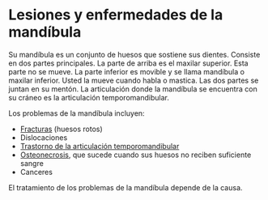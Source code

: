 Lesiones y enfermedades de la mandíbula
=======================================


Su mandíbula es un conjunto de huesos que sostiene sus dientes. Consiste en dos partes principales. La parte de arriba es el maxilar superior. Esta parte no se mueve. La parte inferior es movible y se llama mandíbula o maxilar inferior. Usted la mueve cuando habla o mastica. Las dos partes se juntan en su mentón. La articulación donde la mandíbula se encuentra con su cráneo es la articulación temporomandibular.


Los problemas de la mandíbula incluyen:

* [Fracturas](https://medlineplus.gov/spanish/fractures.html) (huesos rotos)
* Dislocaciones
* [Trastorno de la articulación temporomandibular](https://medlineplus.gov/spanish/temporomandibularjointdysfunction.html)
* [Osteonecrosis](https://medlineplus.gov/spanish/osteonecrosis.html), que sucede cuando sus huesos no reciben suficiente sangre
* Canceres


El tratamiento de los problemas de la mandíbula depende de la causa.

